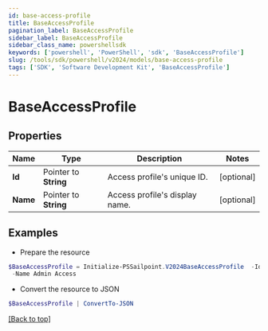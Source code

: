 ```yaml
---
id: base-access-profile
title: BaseAccessProfile
pagination_label: BaseAccessProfile
sidebar_label: BaseAccessProfile
sidebar_class_name: powershellsdk
keywords: ['powershell', 'PowerShell', 'sdk', 'BaseAccessProfile'] 
slug: /tools/sdk/powershell/v2024/models/base-access-profile
tags: ['SDK', 'Software Development Kit', 'BaseAccessProfile']
---
```



# BaseAccessProfile

## Properties

Name | Type | Description | Notes
------------ | ------------- | ------------- | -------------
**Id** |  Pointer to **String** | Access profile's unique ID. | [optional] 
**Name** |  Pointer to **String** | Access profile's display name. | [optional] 

## Examples

- Prepare the resource
```powershell
$BaseAccessProfile = Initialize-PSSailpoint.V2024BaseAccessProfile  -Id 2c91809c6faade77016fb4f0b63407ae `
 -Name Admin Access
```

- Convert the resource to JSON
```powershell
$BaseAccessProfile | ConvertTo-JSON
```


[[Back to top]](#) 

